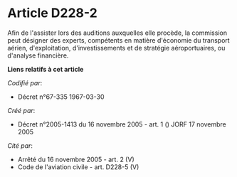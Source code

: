 # Article D228-2

Afin de l'assister lors des auditions auxquelles elle procède, la commission peut désigner des experts, compétents en matière
d'économie du transport aérien, d'exploitation, d'investissements et de stratégie aéroportuaires, ou d'analyse financière.

**Liens relatifs à cet article**

_Codifié par_:

  - Décret n°67-335 1967-03-30

_Créé par_:

  - Décret n°2005-1413 du 16 novembre 2005 - art. 1 () JORF 17 novembre 2005

_Cité par_:

  - Arrêté du 16 novembre 2005 - art. 2 (V)
  - Code de l'aviation civile - art. D228-5 (V)
